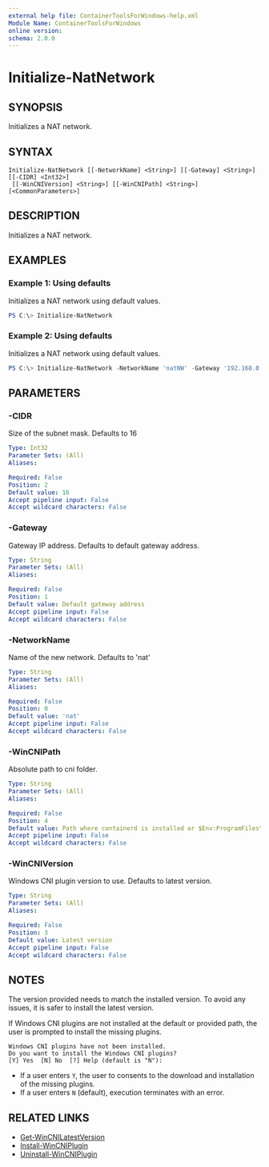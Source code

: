 ```yaml
---
external help file: ContainerToolsForWindows-help.xml
Module Name: ContainerToolsForWindows
online version:
schema: 2.0.0
---
```


# Initialize-NatNetwork

## SYNOPSIS

Initializes a NAT network.

## SYNTAX

```
Initialize-NatNetwork [[-NetworkName] <String>] [[-Gateway] <String>] [[-CIDR] <Int32>]
 [[-WinCNIVersion] <String>] [[-WinCNIPath] <String>] [<CommonParameters>]
```

## DESCRIPTION

Initializes a NAT network.

## EXAMPLES

### Example 1: Using defaults

Initializes a NAT network using default values.

```powershell
PS C:\> Initialize-NatNetwork
```

### Example 2: Using defaults

Initializes a NAT network using default values.

```powershell
PS C:\> Initialize-NatNetwork -NetworkName 'natNW' -Gateway '192.168.0.5' -CIDR 32
```

## PARAMETERS

### -CIDR

Size of the subnet mask. Defaults to 16

```yaml
Type: Int32
Parameter Sets: (All)
Aliases:

Required: False
Position: 2
Default value: 16
Accept pipeline input: False
Accept wildcard characters: False
```

### -Gateway

Gateway IP address. Defaults to default gateway address.

```yaml
Type: String
Parameter Sets: (All)
Aliases:

Required: False
Position: 1
Default value: Default gateway address
Accept pipeline input: False
Accept wildcard characters: False
```

### -NetworkName

Name of the new network. Defaults to 'nat'

```yaml
Type: String
Parameter Sets: (All)
Aliases:

Required: False
Position: 0
Default value: 'nat'
Accept pipeline input: False
Accept wildcard characters: False
```

### -WinCNIPath

Absolute path to cni folder.

```yaml
Type: String
Parameter Sets: (All)
Aliases:

Required: False
Position: 4
Default value: Path where containerd is installed or $Env:ProgramFiles\Containerd\cni
Accept pipeline input: False
Accept wildcard characters: False
```

### -WinCNIVersion

Windows CNI plugin version to use.
Defaults to latest version.

```yaml
Type: String
Parameter Sets: (All)
Aliases:

Required: False
Position: 3
Default value: Latest version
Accept pipeline input: False
Accept wildcard characters: False
```

## NOTES

The version provided needs to match the installed version. To avoid any issues, it is safer to install the latest version.

If Windows CNI plugins are not installed at the default or provided path, the user is prompted to install the missing plugins.

```Output
Windows CNI plugins have not been installed.
Do you want to install the Windows CNI plugins?
[Y] Yes  [N] No  [?] Help (default is "N"):
```

- If a user enters `Y`, the user to consents to the download and installation of the missing plugins.
- If a user enters `N` (default), execution terminates with an error.

## RELATED LINKS

- [Get-WinCNILatestVersion](Get-WinCNILatestVersion.md)
- [Install-WinCNIPlugin](Install-WinCNIPlugin.md)
- [Uninstall-WinCNIPlugin](Uninstall-WinCNIPlugin.md)
